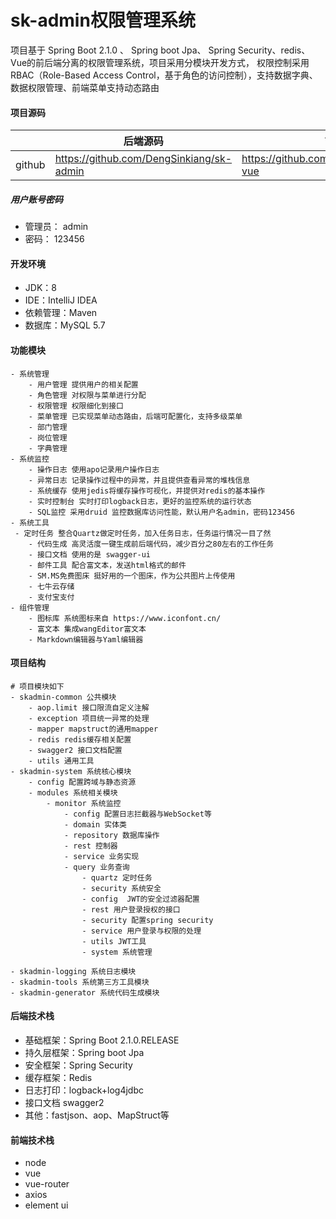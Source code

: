 # sk-admin权限管理系统

项目基于 Spring Boot 2.1.0 、 Spring boot Jpa、 Spring Security、redis、Vue的前后端分离的权限管理系统，项目采用分模块开发方式， 权限控制采用 RBAC（Role-Based Access Control，基于角色的访问控制），支持数据字典、数据权限管理、前端菜单支持动态路由

#### 项目源码

|     |   后端源码  |   前端源码  |
|---  |--- | --- |
|  github   |  https://github.com/DengSinkiang/sk-admin   |  https://github.com/DengSinkiang/skadmin-vue   |

##### 用户账号密码

- 管理员： admin
- 密码： 123456

#### 开发环境

- JDK：8
- IDE：IntelliJ IDEA
- 依赖管理：Maven
- 数据库：MySQL 5.7

#### 功能模块
```
- 系统管理
    - 用户管理 提供用户的相关配置
    - 角色管理 对权限与菜单进行分配
    - 权限管理 权限细化到接口
    - 菜单管理 已实现菜单动态路由，后端可配置化，支持多级菜单
    - 部门管理
    - 岗位管理
    - 字典管理 
- 系统监控
    - 操作日志 使用apo记录用户操作日志
    - 异常日志 记录操作过程中的异常，并且提供查看异常的堆栈信息
    - 系统缓存 使用jedis将缓存操作可视化，并提供对redis的基本操作
    - 实时控制台 实时打印logback日志，更好的监控系统的运行状态
    - SQL监控 采用druid 监控数据库访问性能，默认用户名admin，密码123456
- 系统工具
 - 定时任务 整合Quartz做定时任务，加入任务日志，任务运行情况一目了然
    - 代码生成 高灵活度一键生成前后端代码，减少百分之80左右的工作任务
    - 接口文档 使用的是 swagger-ui 
    - 邮件工具 配合富文本，发送html格式的邮件
    - SM.MS免费图床 挺好用的一个图床，作为公共图片上传使用
    - 七牛云存储 
    - 支付宝支付 
- 组件管理
    - 图标库 系统图标来自 https://www.iconfont.cn/
    - 富文本 集成wangEditor富文本
    - Markdown编辑器与Yaml编辑器
```
#### 项目结构
```
# 项目模块如下
- skadmin-common 公共模块
    - aop.limit 接口限流自定义注解
    - exception 项目统一异常的处理
    - mapper mapstruct的通用mapper
    - redis redis缓存相关配置
    - swagger2 接口文档配置
    - utils 通用工具
- skadmin-system 系统核心模块
	- config 配置跨域与静态资源
	- modules 系统相关模块
		- monitor 系统监控
		    - config 配置日志拦截器与WebSocket等
		    - domain 实体类
		    - repository 数据库操作
		    - rest 控制器
		    - service 业务实现
		    - query 业务查询
                - quartz 定时任务
                - security 系统安全
	            - config  JWT的安全过滤器配置
		        - rest 用户登录授权的接口
		        - security 配置spring security
		        - service 用户登录与权限的处理
		        - utils JWT工具
    	        - system 系统管理
		    
- skadmin-logging 系统日志模块
- skadmin-tools 系统第三方工具模块
- skadmin-generator 系统代码生成模块
```
#### 后端技术栈

- 基础框架：Spring Boot 2.1.0.RELEASE
- 持久层框架：Spring boot Jpa
- 安全框架：Spring Security
- 缓存框架：Redis
- 日志打印：logback+log4jdbc
- 接口文档 swagger2
- 其他：fastjson、aop、MapStruct等

#### 前端技术栈
- node
- vue
- vue-router
- axios
- element ui

